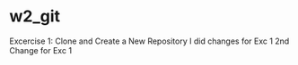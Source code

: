 # w2_git
Excercise 1: Clone and Create a New Repository
I did changes for Exc 1
2nd Change for Exc 1
